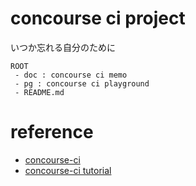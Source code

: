 # concourse ci project

いつか忘れる自分のために

```
ROOT
 - doc : concourse ci memo
 - pg : concourse ci playground
 - README.md
```
 
# reference

 - [concourse-ci](https://concourse-ci.org/)
 - [concourse-ci tutorial](https://concoursetutorial.com/)
